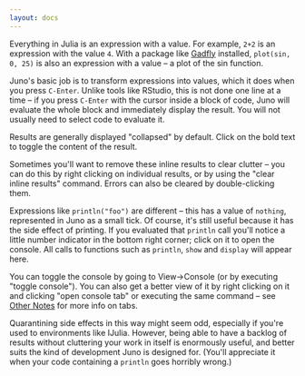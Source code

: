 ```yaml
---
layout: docs
---
```

Everything in Julia is an expression with a value. For example, `2+2` is an expression with the value `4`. With a package like [Gadfly](http://github.com/dcjones/Gadfly.jl) installed, `plot(sin, 0, 25)` is also an expression with a value – a plot of the sin function.

Juno's basic job is to transform expressions into values, which it does when you press `C-Enter`. Unlike tools like RStudio, this is not done one line at a time – if you press `C-Enter` with the cursor inside a block of code, Juno will evaluate the whole block and immediately display the result. You will not usually need to select code to evaluate it.

Results are generally displayed "collapsed" by default. Click on the bold text to toggle the content of the result.

Sometimes you'll want to remove these inline results to clear clutter – you can do this by right clicking on individual results, or by using the "clear inline results" command. Errors can also be cleared by double-clicking them.

Expressions like `println("foo")` are different – this has a value of `nothing`, represented in Juno as a small tick. Of course, it's still useful because it has the side effect of printing. If you evaluated that `println` call you'll notice a little number indicator in the bottom right corner; click on it to open the console. All calls to functions such as `println`, `show` and `display` will appear here.

You can toggle the console by going to View→Console (or by executing "toggle console"). You can also get a better view of it by right clicking on it and clicking "open console tab" or executing the same command – see [Other Notes](notes.html) for more info on tabs.

Quarantining side effects in this way might seem odd, especially if you're used to environments like IJulia. However, being able to have a backlog of results without cluttering your work in itself is enormously useful, and better suits the kind of development Juno is designed for. (You'll appreciate it when your code containing a `println` goes horribly wrong.)
